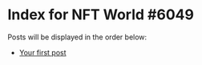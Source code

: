 # Index for NFT World #6049
Posts will be displayed in the order below:

- [Your first post](./001-first.md)

